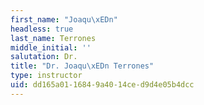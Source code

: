 ```yaml
---
first_name: "Joaqu\xEDn"
headless: true
last_name: Terrones
middle_initial: ''
salutation: Dr.
title: "Dr. Joaqu\xEDn Terrones"
type: instructor
uid: dd165a01-1684-9a40-14ce-d9d4e05b4dcc
---
```

